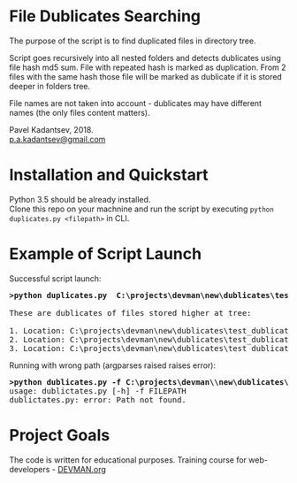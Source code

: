 # File Dublicates Searching

The purpose of the script is to find duplicated files in directory tree. <br/>

Script goes recursively into all nested folders and detects dublicates using file hash md5 sum. File with repeated hash is marked as duplication. From 2 files with the same hash those file will be marked as dublicate if it is stored deeper in folders tree. <br/>

File names are not taken into account - dublicates may have different names (the only files content matters).

Pavel Kadantsev, 2018. <br/>
p.a.kadantsev@gmail.com


# Installation and Quickstart

Python 3.5 should be already installed. <br />
Clone this repo on your machnine and run the script by executing ```python duplicates.py <filepath>``` in CLI.


# Example of Script Launch

Successful script launch:

<pre>
<b>>python duplicates.py  C:\projects\devman\new\dublicates\test_dublicates </b>

These are dublicates of files stored higher at tree:

1. Location: C:\projects\devman\new\dublicates\test_dublicates  File: pricelist_june_new.txt
2. Location: C:\projects\devman\new\dublicates\test_dublicates\september        File: price_august.txt
3. Location: C:\projects\devman\new\dublicates\test_dublicates\september        File: price_august_september.txt
</pre>


Running with wrong path (argparses raised raises error):

<pre>
<b>>python dublicates.py -f C:\projects\devman\\new\dublicates\wrong_path </b>
usage: dublictates.py [-h] -f FILEPATH
dublictates.py: error: Path not found.
</pre>


# Project Goals

The code is written for educational purposes. Training course for web-developers - [DEVMAN.org](https://devman.org)
